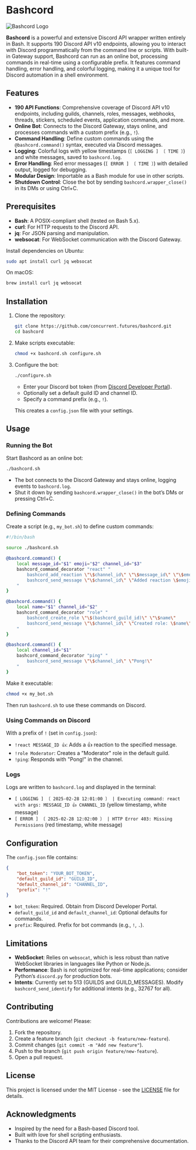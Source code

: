 ```markdown
```
# Bashcord

![Bashcord Logo](https://via.placeholder.com/150) <!-- Replace with actual logo if available -->

**Bashcord** is a powerful and extensive Discord API wrapper written entirely in Bash. It supports 190 Discord API v10 endpoints, allowing you to interact with Discord programmatically from the command line or scripts. With built-in Gateway support, Bashcord can run as an online bot, processing commands in real-time using a configurable prefix. It features command handling, error handling, and colorful logging, making it a unique tool for Discord automation in a shell environment.

## Features

- **190 API Functions**: Comprehensive coverage of Discord API v10 endpoints, including guilds, channels, roles, messages, webhooks, threads, stickers, scheduled events, application commands, and more.
- **Online Bot**: Connects to the Discord Gateway, stays online, and processes commands with a custom prefix (e.g., `!`).
- **Command Handling**: Define custom commands using the `@bashcord.command()` syntax, executed via Discord messages.
- **Logging**: Colorful logs with yellow timestamps (`[ LOGGING ] 〔 TIME 〕`) and white messages, saved to `bashcord.log`.
- **Error Handling**: Red error messages (`[ ERROR ] 〔 TIME 〕`) with detailed output, logged for debugging.
- **Modular Design**: Importable as a Bash module for use in other scripts.
- **Shutdown Control**: Close the bot by sending `bashcord.wrapper_close()` in its DMs or using Ctrl+C.

## Prerequisites

- **Bash**: A POSIX-compliant shell (tested on Bash 5.x).
- **curl**: For HTTP requests to the Discord API.
- **jq**: For JSON parsing and manipulation.
- **websocat**: For WebSocket communication with the Discord Gateway.

Install dependencies on Ubuntu:
```bash
sudo apt install curl jq websocat
```

On macOS:
```bash
brew install curl jq websocat
```

## Installation

1. Clone the repository:
   ```bash
   git clone https://github.com/concurrent.futures/bashcord.git
   cd bashcord
   ```

2. Make scripts executable:
   ```bash
   chmod +x bashcord.sh configure.sh
   ```

3. Configure the bot:
   ```bash
   ./configure.sh
   ```
   - Enter your Discord bot token (from [Discord Developer Portal](https://discord.com/developers/applications)).
   - Optionally set a default guild ID and channel ID.
   - Specify a command prefix (e.g., `!`).

   This creates a `config.json` file with your settings.

## Usage

### Running the Bot

Start Bashcord as an online bot:
```bash
./bashcord.sh
```
- The bot connects to the Discord Gateway and stays online, logging events to `bashcord.log`.
- Shut it down by sending `bashcord.wrapper_close()` in the bot’s DMs or pressing Ctrl+C.

### Defining Commands

Create a script (e.g., `my_bot.sh`) to define custom commands:

```bash
#!/bin/bash

source ./bashcord.sh

@bashcord.command() {
    local message_id="$1" emoji="$2" channel_id="$3"
    bashcord_command_decorator "react" "
        bashcord_add_reaction \"\$channel_id\" \"\$message_id\" \"\$emoji\"
        bashcord_send_message \"\$channel_id\" \"Added reaction \$emoji to message \$message_id\"
    "
}

@bashcord.command() {
    local name="$1" channel_id="$2"
    bashcord_command_decorator "role" "
        bashcord_create_role \"\$(bashcord_guild_id)\" \"\$name\"
        bashcord_send_message \"\$channel_id\" \"Created role: \$name\"
    "
}

@bashcord.command() {
    local channel_id="$1"
    bashcord_command_decorator "ping" "
        bashcord_send_message \"\$channel_id\" \"Pong!\"
    "
}
```

Make it executable:
```bash
chmod +x my_bot.sh
```

Then run `bashcord.sh` to use these commands on Discord.

### Using Commands on Discord

With a prefix of `!` (set in `config.json`):
- `!react MESSAGE_ID 👍`: Adds a 👍 reaction to the specified message.
- `!role Moderator`: Creates a "Moderator" role in the default guild.
- `!ping`: Responds with "Pong!" in the channel.

### Logs

Logs are written to `bashcord.log` and displayed in the terminal:
- `[ LOGGING ] 〔 2025-02-28 12:01:00 〕 | Executing command: react with args: MESSAGE_ID 👍 CHANNEL_ID` (yellow timestamp, white message)
- `[ ERROR ] 〔 2025-02-28 12:02:00 〕 | HTTP Error 403: Missing Permissions` (red timestamp, white message)

## Configuration

The `config.json` file contains:
```json
{
    "bot_token": "YOUR_BOT_TOKEN",
    "default_guild_id": "GUILD_ID",
    "default_channel_id": "CHANNEL_ID",
    "prefix": "!"
}
```

- `bot_token`: Required. Obtain from Discord Developer Portal.
- `default_guild_id` and `default_channel_id`: Optional defaults for commands.
- `prefix`: Required. Prefix for bot commands (e.g., `!`, `.`).

## Limitations

- **WebSocket**: Relies on `websocat`, which is less robust than native WebSocket libraries in languages like Python or Node.js.
- **Performance**: Bash is not optimized for real-time applications; consider Python’s `discord.py` for production bots.
- **Intents**: Currently set to 513 (GUILDS and GUILD_MESSAGES). Modify `bashcord_send_identify` for additional intents (e.g., 32767 for all).

## Contributing

Contributions are welcome! Please:
1. Fork the repository.
2. Create a feature branch (`git checkout -b feature/new-feature`).
3. Commit changes (`git commit -m "Add new feature"`).
4. Push to the branch (`git push origin feature/new-feature`).
5. Open a pull request.

## License

This project is licensed under the MIT License - see the [LICENSE](LICENSE) file for details.

## Acknowledgments

- Inspired by the need for a Bash-based Discord tool.
- Built with love for shell scripting enthusiasts.
- Thanks to the Discord API team for their comprehensive documentation.
```
